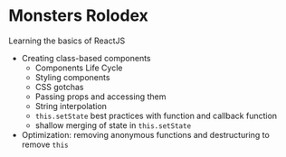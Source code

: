 # Monsters Rolodex

Learning the basics of ReactJS

- Creating class-based components
  - Components Life Cycle
  - Styling components
  - CSS gotchas
  - Passing props and accessing them
  - String interpolation
  - `this.setState` best practices with function and callback function
  - shallow merging of state in `this.setState`
- Optimization: removing anonymous functions and destructuring to remove `this`
